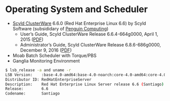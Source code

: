 # Operating System and Scheduler

* [Scyld ClusterWare] 6.6.0 (Red Hat Enterprise Linux 6.6) by Scyld Software (subsididary of [Penguin Computing])
  - User’s Guide, Scyld ClusterWare Release 6.6.4-664g0000, April 1, 2015 ([PDF](http://www.penguincomputing.com/wp-content/uploads/2015/04/UsersGuide.pdf))
  - Administrator’s Guide, Scyld ClusterWare Release 6.8.6-686g0000, December 9, 2016 ([PDF](http://www.penguincomputing.com/documentation/scyld-clusterware/6/ScyldClusterware6-AdminGuide.pdf))
* Moab Batch Scheduler with Torque/PBS
* Ganglia Monitoring Environment

```sh
$ lsb_release -a and uname -r
LSB Version:    :base-4.0-amd64:base-4.0-noarch:core-4.0-amd64:core-4.0-noarch:graphics-4.0-amd64:graphics-4.0-noarch:printing-4.0-amd64:printing-4.0-noarch
Distributor ID: RedHatEnterpriseServer
Description:    Red Hat Enterprise Linux Server release 6.6 (Santiago)
Release:        6.6
Codename:       Santiago
```


[Scyld ClusterWare]: http://www.penguincomputing.com/products/software/cluster-management-scyld-clusterware
[Penguin Computing]: https://en.wikipedia.org/wiki/Penguin_Computing
